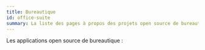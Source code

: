 ```yaml
---
title: Bureautique
id: office-suite
summary: La liste des pages à propos des projets open source de bureautique.
---
```


Les applications open source de bureautique :